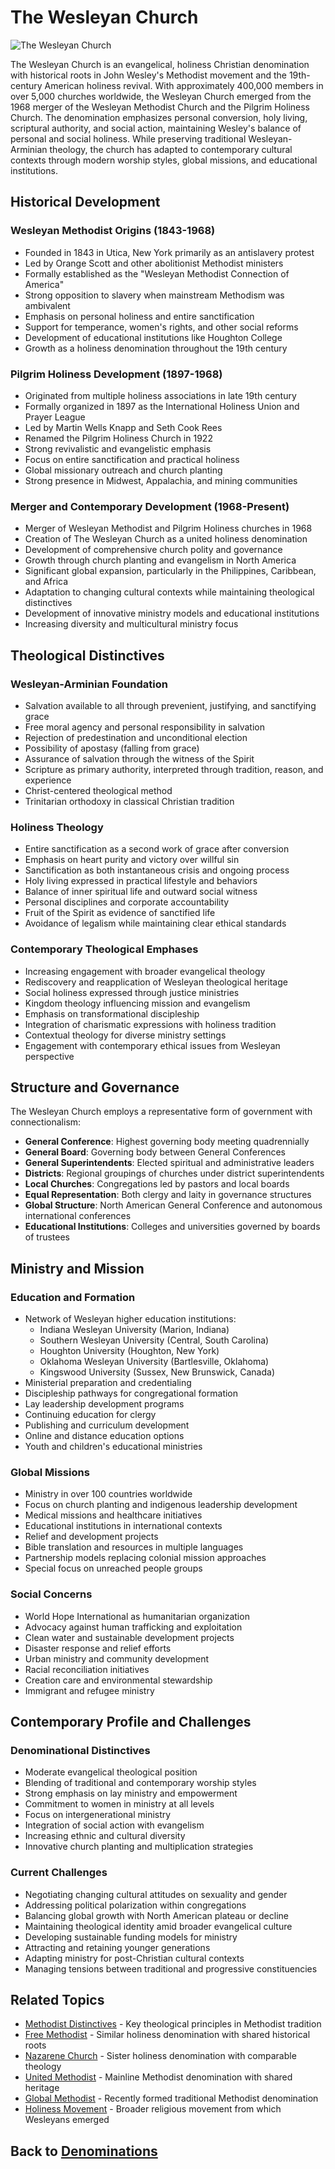# The Wesleyan Church

![The Wesleyan Church](wesleyan_church.jpg)

The Wesleyan Church is an evangelical, holiness Christian denomination with historical roots in John Wesley's Methodist movement and the 19th-century American holiness revival. With approximately 400,000 members in over 5,000 churches worldwide, the Wesleyan Church emerged from the 1968 merger of the Wesleyan Methodist Church and the Pilgrim Holiness Church. The denomination emphasizes personal conversion, holy living, scriptural authority, and social action, maintaining Wesley's balance of personal and social holiness. While preserving traditional Wesleyan-Arminian theology, the church has adapted to contemporary cultural contexts through modern worship styles, global missions, and educational institutions.

## Historical Development

### Wesleyan Methodist Origins (1843-1968)

- Founded in 1843 in Utica, New York primarily as an antislavery protest
- Led by Orange Scott and other abolitionist Methodist ministers
- Formally established as the "Wesleyan Methodist Connection of America"
- Strong opposition to slavery when mainstream Methodism was ambivalent
- Emphasis on personal holiness and entire sanctification
- Support for temperance, women's rights, and other social reforms
- Development of educational institutions like Houghton College
- Growth as a holiness denomination throughout the 19th century

### Pilgrim Holiness Development (1897-1968)

- Originated from multiple holiness associations in late 19th century
- Formally organized in 1897 as the International Holiness Union and Prayer League
- Led by Martin Wells Knapp and Seth Cook Rees
- Renamed the Pilgrim Holiness Church in 1922
- Strong revivalistic and evangelistic emphasis
- Focus on entire sanctification and practical holiness
- Global missionary outreach and church planting
- Strong presence in Midwest, Appalachia, and mining communities

### Merger and Contemporary Development (1968-Present)

- Merger of Wesleyan Methodist and Pilgrim Holiness churches in 1968
- Creation of The Wesleyan Church as a united holiness denomination
- Development of comprehensive church polity and governance
- Growth through church planting and evangelism in North America
- Significant global expansion, particularly in the Philippines, Caribbean, and Africa
- Adaptation to changing cultural contexts while maintaining theological distinctives
- Development of innovative ministry models and educational institutions
- Increasing diversity and multicultural ministry focus

## Theological Distinctives

### Wesleyan-Arminian Foundation

- Salvation available to all through prevenient, justifying, and sanctifying grace
- Free moral agency and personal responsibility in salvation
- Rejection of predestination and unconditional election
- Possibility of apostasy (falling from grace)
- Assurance of salvation through the witness of the Spirit
- Scripture as primary authority, interpreted through tradition, reason, and experience
- Christ-centered theological method
- Trinitarian orthodoxy in classical Christian tradition

### Holiness Theology

- Entire sanctification as a second work of grace after conversion
- Emphasis on heart purity and victory over willful sin
- Sanctification as both instantaneous crisis and ongoing process
- Holy living expressed in practical lifestyle and behaviors
- Balance of inner spiritual life and outward social witness
- Personal disciplines and corporate accountability
- Fruit of the Spirit as evidence of sanctified life
- Avoidance of legalism while maintaining clear ethical standards

### Contemporary Theological Emphases

- Increasing engagement with broader evangelical theology
- Rediscovery and reapplication of Wesleyan theological heritage
- Social holiness expressed through justice ministries
- Kingdom theology influencing mission and evangelism
- Emphasis on transformational discipleship
- Integration of charismatic expressions with holiness tradition
- Contextual theology for diverse ministry settings
- Engagement with contemporary ethical issues from Wesleyan perspective

## Structure and Governance

The Wesleyan Church employs a representative form of government with connectionalism:

- **General Conference**: Highest governing body meeting quadrennially
- **General Board**: Governing body between General Conferences
- **General Superintendents**: Elected spiritual and administrative leaders
- **Districts**: Regional groupings of churches under district superintendents
- **Local Churches**: Congregations led by pastors and local boards
- **Equal Representation**: Both clergy and laity in governance structures
- **Global Structure**: North American General Conference and autonomous international conferences
- **Educational Institutions**: Colleges and universities governed by boards of trustees

## Ministry and Mission

### Education and Formation

- Network of Wesleyan higher education institutions:
  - Indiana Wesleyan University (Marion, Indiana)
  - Southern Wesleyan University (Central, South Carolina)
  - Houghton University (Houghton, New York)
  - Oklahoma Wesleyan University (Bartlesville, Oklahoma)
  - Kingswood University (Sussex, New Brunswick, Canada)
- Ministerial preparation and credentialing
- Discipleship pathways for congregational formation
- Lay leadership development programs
- Continuing education for clergy
- Publishing and curriculum development
- Online and distance education options
- Youth and children's educational ministries

### Global Missions

- Ministry in over 100 countries worldwide
- Focus on church planting and indigenous leadership development
- Medical missions and healthcare initiatives
- Educational institutions in international contexts
- Relief and development projects
- Bible translation and resources in multiple languages
- Partnership models replacing colonial mission approaches
- Special focus on unreached people groups

### Social Concerns

- World Hope International as humanitarian organization
- Advocacy against human trafficking and exploitation
- Clean water and sustainable development projects
- Disaster response and relief efforts
- Urban ministry and community development
- Racial reconciliation initiatives
- Creation care and environmental stewardship
- Immigrant and refugee ministry

## Contemporary Profile and Challenges

### Denominational Distinctives

- Moderate evangelical theological position
- Blending of traditional and contemporary worship styles
- Strong emphasis on lay ministry and empowerment
- Commitment to women in ministry at all levels
- Focus on intergenerational ministry
- Integration of social action with evangelism
- Increasing ethnic and cultural diversity
- Innovative church planting and multiplication strategies

### Current Challenges

- Negotiating changing cultural attitudes on sexuality and gender
- Addressing political polarization within congregations
- Balancing global growth with North American plateau or decline
- Maintaining theological identity amid broader evangelical culture
- Developing sustainable funding models for ministry
- Attracting and retaining younger generations
- Adapting ministry for post-Christian cultural contexts
- Managing tensions between traditional and progressive constituencies

## Related Topics

- [Methodist Distinctives](methodist_distinctives.md) - Key theological principles in Methodist tradition
- [Free Methodist](free_methodist.md) - Similar holiness denomination with shared historical roots
- [Nazarene Church](church_of_nazarene.md) - Sister holiness denomination with comparable theology
- [United Methodist](united_methodist.md) - Mainline Methodist denomination with shared heritage
- [Global Methodist](global_methodist.md) - Recently formed traditional Methodist denomination
- [Holiness Movement](holiness_movement.md) - Broader religious movement from which Wesleyans emerged

## Back to [Denominations](./README.md)
